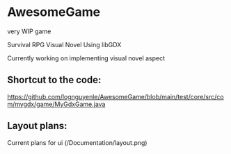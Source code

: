 # AwesomeGame
very WIP game

Survival RPG Visual Novel
Using libGDX

Currently working on implementing visual novel aspect

## Shortcut to the code:
https://github.com/lognguyenle/AwesomeGame/blob/main/test/core/src/com/mygdx/game/MyGdxGame.java

## Layout plans:
Current plans for ui
(/Documentation/layout.png)

